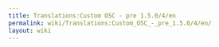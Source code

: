 ```yaml
---
title: Translations:Custom OSC - pre 1.5.0/4/en
permalink: wiki/Translations:Custom_OSC_-_pre_1.5.0/4/en/
layout: wiki
---
```


</source>
